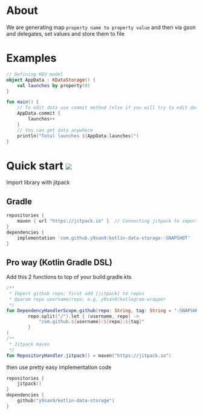 # About
We are generating map `property name to property value` and then via gson and delegates, set values and store them to file
# Examples
```kotlin
// Defining KDS model 
object AppData : KDataStorage() {
    val launches by property(0)
}

fun main() {
    // To edit data use commit method (else if you will try to edit data, TransactionError throwable will be thrown)
    AppData.commit {
        launches++
    }
    // You can get data anywhere
    println("Total launches ${AppData.launches}")
}
```
# Quick start [![](https://jitpack.io/v/y9san9/kotlin-data-storage.svg)](https://jitpack.io/#y9san9/kotlin-data-storage)
Import library with jitpack
## Gradle
```gradle
repositories {
    maven { url "https://jitpack.io" }  // Connecting jitpack to import github repos
}
dependencies {
    implementation 'com.github.y9san9:kotlin-data-storage:-SNAPSHOT'
}
```
## Pro way (Kotlin Gradle DSL)
Add this 2 functions to top of your build.gradle.kts
```kotlin
/**
 * Import github repo; first add [jitpack] to repos
 * @param repo username/repo; e.g. y9san9/kotlogram-wrapper
 */
fun DependencyHandlerScope.github(repo: String, tag: String = "-SNAPSHOT") = implementation(
        repo.split("/").let { (username, repo) ->
            "com.github.${username}:${repo}:${tag}"
        }
)
/**
 * Jitpack maven
 */
fun RepositoryHandler.jitpack() = maven("https://jitpack.io")
```
then use pretty easy implementation code
```kotlin
repositories {
    jitpack()
}
dependencies {
    github("y9san9/kotlin-data-storage")
}
```
